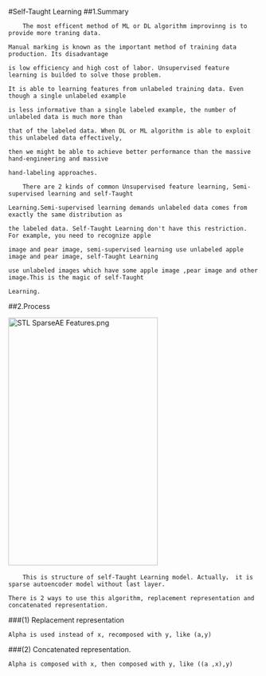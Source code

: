 #Self-Taught Learning
##1.Summary
    
        The most efficent method of ML or DL algorithm improvinng is to provide more traning data.
    
    Manual marking is known as the important method of training data production. Its disadvantage 
    
    is low efficiency and high cost of labor. Unsupervised feature learning is builded to solve those problem.
    
    It is able to learning features from unlabeled training data. Even though a single unlabeled example 
    
    is less informative than a single labeled example, the number of unlabeled data is much more than 
    
    that of the labeled data. When DL or ML algorithm is able to exploit this unlabeled data effectively,
    
    then we might be able to achieve better performance than the massive hand-engineering and massive 
    
    hand-labeling approaches.
    
        There are 2 kinds of common Unsupervised feature learning, Semi-supervised learning and self-Taught 
        
    Learning.Semi-supervised learning demands unlabeled data comes from exactly the same distribution as 
    
    the labeled data. Self-Taught Learning don't have this restriction. For example, you need to recognize apple 
    
    image and pear image, semi-supervised learning use unlabeled apple image and pear image, self-Taught Learning 
    
    use unlabeled images which have some apple image ,pear image and other image.This is the magic of self-Taught 
    
    Learning.
    
##2.Process
    
<img alt="STL SparseAE Features.png" src="http://ufldl.stanford.edu/wiki/images/7/73/STL_SparseAE_Features.png" width="300" height="497" />
    
        This is structure of self-Taught Learning model. Actually， it is sparse autoencoder model without last layer.
        
    There is 2 ways to use this algorithm, replacement representation and concatenated representation.
    
###(1) Replacement representation

    Alpha is used instead of x, recomposed with y, like (a,y)
    
###(2) Concatenated representation.

    Alpha is composed with x, then composed with y, like ((a ,x),y)
    


    
    
